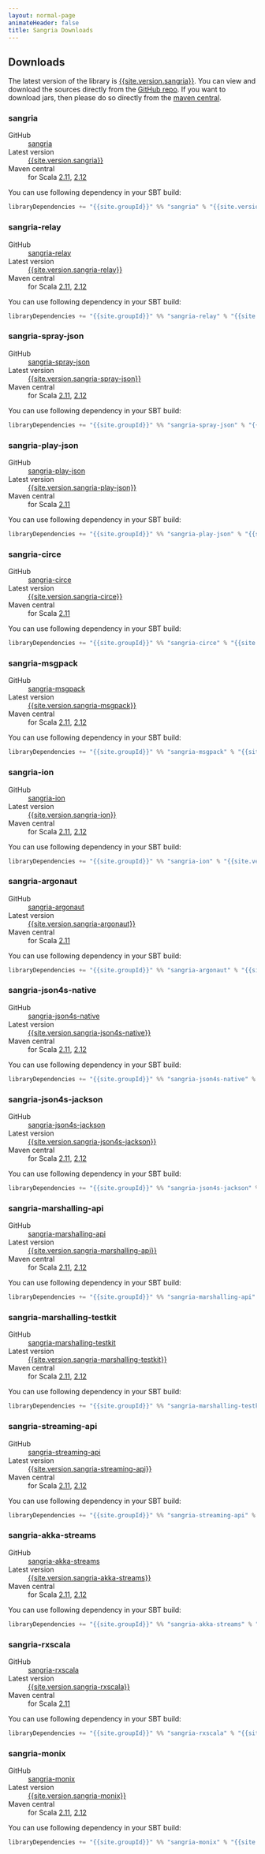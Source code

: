 ```yaml
---
layout: normal-page
animateHeader: false
title: Sangria Downloads
---
```


## Downloads

The latest version of the library is [{{site.version.sangria}}]({{site.link.sangria-releases}}).
You can view and download the sources directly from the [GitHub repo]({{site.link.sangria-github}}).
If you want to download jars, then please do so directly from the [maven central]({{site.link.sangria-maven}}).

### sangria

<dl class="dl-horizontal">
  <dt>GitHub</dt><dd><a target="_blank" href="{{site.link.repo.sangria}}">sangria</a></dd>
  <dt>Latest version</dt><dd><a target="_blank" href="{{site.link.releases.sangria}}">{{site.version.sangria}}</a></dd>
  <dt>Maven central</dt><dd>
    for Scala <a target="_blank" href="{{site.link.maven.sangria}}2.11%7C{{site.version.sangria}}%7Cjar">2.11</a>, <a target="_blank" href="{{site.link.maven.sangria}}2.12%7C{{site.version.sangria}}%7Cjar">2.12</a>
  </dd>
</dl>

You can use following dependency in your SBT build:

```scala
libraryDependencies += "{{site.groupId}}" %% "sangria" % "{{site.version.sangria}}"
```

### sangria-relay

<dl class="dl-horizontal">
  <dt>GitHub</dt><dd><a target="_blank" href="{{site.link.repo.sangria-relay}}">sangria-relay</a></dd>
  <dt>Latest version</dt><dd><a target="_blank" href="{{site.link.releases.sangria-relay}}">{{site.version.sangria-relay}}</a></dd>
  <dt>Maven central</dt><dd>
    for Scala <a target="_blank" href="{{site.link.maven.sangria-relay}}2.11%7C{{site.version.sangria-relay}}%7Cjar">2.11</a>, <a target="_blank" href="{{site.link.maven.sangria-relay}}2.12%7C{{site.version.sangria-relay}}%7Cjar">2.12</a>
  </dd>
</dl>

You can use following dependency in your SBT build:

```scala
libraryDependencies += "{{site.groupId}}" %% "sangria-relay" % "{{site.version.sangria-relay}}"
```

### sangria-spray-json

<dl class="dl-horizontal">
  <dt>GitHub</dt><dd><a target="_blank" href="{{site.link.repo.sangria-spray-json}}">sangria-spray-json</a></dd>
  <dt>Latest version</dt><dd><a target="_blank" href="{{site.link.releases.sangria-spray-json}}">{{site.version.sangria-spray-json}}</a></dd>
  <dt>Maven central</dt><dd>
    for Scala <a target="_blank" href="{{site.link.maven.sangria-spray-json}}2.11%7C{{site.version.sangria-spray-json}}%7Cjar">2.11</a>, <a target="_blank" href="{{site.link.maven.sangria-spray-json}}2.12%7C{{site.version.sangria-spray-json}}%7Cjar">2.12</a>
  </dd>
</dl>

You can use following dependency in your SBT build:

```scala
libraryDependencies += "{{site.groupId}}" %% "sangria-spray-json" % "{{site.version.sangria-spray-json}}"
```

### sangria-play-json

<dl class="dl-horizontal">
  <dt>GitHub</dt><dd><a target="_blank" href="{{site.link.repo.sangria-play-json}}">sangria-play-json</a></dd>
  <dt>Latest version</dt><dd><a target="_blank" href="{{site.link.releases.sangria-play-json}}">{{site.version.sangria-play-json}}</a></dd>
  <dt>Maven central</dt><dd>
    for Scala <a target="_blank" href="{{site.link.maven.sangria-play-json}}2.11%7C{{site.version.sangria-play-json}}%7Cjar">2.11</a>
  </dd>
</dl>

You can use following dependency in your SBT build:

```scala
libraryDependencies += "{{site.groupId}}" %% "sangria-play-json" % "{{site.version.sangria-play-json}}"
```

### sangria-circe

<dl class="dl-horizontal">
  <dt>GitHub</dt><dd><a target="_blank" href="{{site.link.repo.sangria-circe}}">sangria-circe</a></dd>
  <dt>Latest version</dt><dd><a target="_blank" href="{{site.link.releases.sangria-circe}}">{{site.version.sangria-circe}}</a></dd>
  <dt>Maven central</dt><dd>
    for Scala <a target="_blank" href="{{site.link.maven.sangria-circe}}2.11%7C{{site.version.sangria-circe}}%7Cjar">2.11</a>
  </dd>
</dl>

You can use following dependency in your SBT build:

```scala
libraryDependencies += "{{site.groupId}}" %% "sangria-circe" % "{{site.version.sangria-circe}}"
```

### sangria-msgpack

<dl class="dl-horizontal">
  <dt>GitHub</dt><dd><a target="_blank" href="{{site.link.repo.sangria-msgpack}}">sangria-msgpack</a></dd>
  <dt>Latest version</dt><dd><a target="_blank" href="{{site.link.releases.sangria-msgpack}}">{{site.version.sangria-msgpack}}</a></dd>
  <dt>Maven central</dt><dd>
    for Scala <a target="_blank" href="{{site.link.maven.sangria-msgpack}}2.11%7C{{site.version.sangria-msgpack}}%7Cjar">2.11</a>, <a target="_blank" href="{{site.link.maven.sangria-msgpack}}2.12%7C{{site.version.sangria-msgpack}}%7Cjar">2.12</a>
  </dd>
</dl>

You can use following dependency in your SBT build:

```scala
libraryDependencies += "{{site.groupId}}" %% "sangria-msgpack" % "{{site.version.sangria-msgpack}}"
```

### sangria-ion

<dl class="dl-horizontal">
  <dt>GitHub</dt><dd><a target="_blank" href="{{site.link.repo.sangria-ion}}">sangria-ion</a></dd>
  <dt>Latest version</dt><dd><a target="_blank" href="{{site.link.releases.sangria-ion}}">{{site.version.sangria-ion}}</a></dd>
  <dt>Maven central</dt><dd>
    for Scala <a target="_blank" href="{{site.link.maven.sangria-ion}}2.11%7C{{site.version.sangria-ion}}%7Cjar">2.11</a>, <a target="_blank" href="{{site.link.maven.sangria-ion}}2.12%7C{{site.version.sangria-ion}}%7Cjar">2.12</a>
  </dd>
</dl>

You can use following dependency in your SBT build:

```scala
libraryDependencies += "{{site.groupId}}" %% "sangria-ion" % "{{site.version.sangria-ion}}"
```

### sangria-argonaut

<dl class="dl-horizontal">
  <dt>GitHub</dt><dd><a target="_blank" href="{{site.link.repo.sangria-argonaut}}">sangria-argonaut</a></dd>
  <dt>Latest version</dt><dd><a target="_blank" href="{{site.link.releases.sangria-argonaut}}">{{site.version.sangria-argonaut}}</a></dd>
  <dt>Maven central</dt><dd>
    for Scala <a target="_blank" href="{{site.link.maven.sangria-argonaut}}2.11%7C{{site.version.sangria-argonaut}}%7Cjar">2.11</a>
  </dd>
</dl>

You can use following dependency in your SBT build:

```scala
libraryDependencies += "{{site.groupId}}" %% "sangria-argonaut" % "{{site.version.sangria-argonaut}}"
```

### sangria-json4s-native

<dl class="dl-horizontal">
  <dt>GitHub</dt><dd><a target="_blank" href="{{site.link.repo.sangria-json4s-native}}">sangria-json4s-native</a></dd>
  <dt>Latest version</dt><dd><a target="_blank" href="{{site.link.releases.sangria-json4s-native}}">{{site.version.sangria-json4s-native}}</a></dd>
  <dt>Maven central</dt><dd>
    for Scala <a target="_blank" href="{{site.link.maven.sangria-json4s-native}}2.11%7C{{site.version.sangria-json4s-native}}%7Cjar">2.11</a>, <a target="_blank" href="{{site.link.maven.sangria-json4s-native}}2.12%7C{{site.version.sangria-json4s-native}}%7Cjar">2.12</a>
  </dd>
</dl>

You can use following dependency in your SBT build:

```scala
libraryDependencies += "{{site.groupId}}" %% "sangria-json4s-native" % "{{site.version.sangria-json4s-native}}"
```

### sangria-json4s-jackson

<dl class="dl-horizontal">
  <dt>GitHub</dt><dd><a target="_blank" href="{{site.link.repo.sangria-json4s-jackson}}">sangria-json4s-jackson</a></dd>
  <dt>Latest version</dt><dd><a target="_blank" href="{{site.link.releases.sangria-json4s-jackson}}">{{site.version.sangria-json4s-jackson}}</a></dd>
  <dt>Maven central</dt><dd>
    for Scala <a target="_blank" href="{{site.link.maven.sangria-json4s-jackson}}2.11%7C{{site.version.sangria-json4s-jackson}}%7Cjar">2.11</a>, <a target="_blank" href="{{site.link.maven.sangria-json4s-jackson}}2.12%7C{{site.version.sangria-json4s-jackson}}%7Cjar">2.12</a>
  </dd>
</dl>

You can use following dependency in your SBT build:

```scala
libraryDependencies += "{{site.groupId}}" %% "sangria-json4s-jackson" % "{{site.version.sangria-json4s-jackson}}"
```

### sangria-marshalling-api

<dl class="dl-horizontal">
  <dt>GitHub</dt><dd><a target="_blank" href="{{site.link.repo.sangria-marshalling-api}}">sangria-marshalling-api</a></dd>
  <dt>Latest version</dt><dd><a target="_blank" href="{{site.link.releases.sangria-marshalling-api}}">{{site.version.sangria-marshalling-api}}</a></dd>
  <dt>Maven central</dt><dd>
    for Scala <a target="_blank" href="{{site.link.maven.sangria-marshalling-api}}2.11%7C{{site.version.sangria-marshalling-api}}%7Cjar">2.11</a>, <a target="_blank" href="{{site.link.maven.sangria-marshalling-api}}2.12%7C{{site.version.sangria-marshalling-api}}%7Cjar">2.12</a>
  </dd>
</dl>

You can use following dependency in your SBT build:

```scala
libraryDependencies += "{{site.groupId}}" %% "sangria-marshalling-api" % "{{site.version.sangria-marshalling-api}}"
```

### sangria-marshalling-testkit

<dl class="dl-horizontal">
  <dt>GitHub</dt><dd><a target="_blank" href="{{site.link.repo.sangria-marshalling-testkit}}">sangria-marshalling-testkit</a></dd>
  <dt>Latest version</dt><dd><a target="_blank" href="{{site.link.releases.sangria-marshalling-testkit}}">{{site.version.sangria-marshalling-testkit}}</a></dd>
  <dt>Maven central</dt><dd>
    for Scala <a target="_blank" href="{{site.link.maven.sangria-marshalling-testkit}}2.11%7C{{site.version.sangria-marshalling-testkit}}%7Cjar">2.11</a>, <a target="_blank" href="{{site.link.maven.sangria-marshalling-testkit}}2.12%7C{{site.version.sangria-marshalling-testkit}}%7Cjar">2.12</a>
  </dd>
</dl>

You can use following dependency in your SBT build:

```scala
libraryDependencies += "{{site.groupId}}" %% "sangria-marshalling-testkit" % "{{site.version.sangria-marshalling-testkit}}"
```

### sangria-streaming-api

<dl class="dl-horizontal">
  <dt>GitHub</dt><dd><a target="_blank" href="{{site.link.repo.sangria-streaming-api}}">sangria-streaming-api</a></dd>
  <dt>Latest version</dt><dd><a target="_blank" href="{{site.link.releases.sangria-streaming-api}}">{{site.version.sangria-streaming-api}}</a></dd>
  <dt>Maven central</dt><dd>
    for Scala <a target="_blank" href="{{site.link.maven.sangria-streaming-api}}2.11%7C{{site.version.sangria-streaming-api}}%7Cjar">2.11</a>, <a target="_blank" href="{{site.link.maven.sangria-streaming-api}}2.12%7C{{site.version.sangria-streaming-api}}%7Cjar">2.12</a>
  </dd>
</dl>

You can use following dependency in your SBT build:

```scala
libraryDependencies += "{{site.groupId}}" %% "sangria-streaming-api" % "{{site.version.sangria-streaming-api}}"
```

### sangria-akka-streams

<dl class="dl-horizontal">
  <dt>GitHub</dt><dd><a target="_blank" href="{{site.link.repo.sangria-akka-streams}}">sangria-akka-streams</a></dd>
  <dt>Latest version</dt><dd><a target="_blank" href="{{site.link.releases.sangria-akka-streams}}">{{site.version.sangria-akka-streams}}</a></dd>
  <dt>Maven central</dt><dd>
    for Scala <a target="_blank" href="{{site.link.maven.sangria-akka-streams}}2.11%7C{{site.version.sangria-akka-streams}}%7Cjar">2.11</a>, <a target="_blank" href="{{site.link.maven.sangria-akka-streams}}2.12%7C{{site.version.sangria-akka-streams}}%7Cjar">2.12</a>
  </dd>
</dl>

You can use following dependency in your SBT build:

```scala
libraryDependencies += "{{site.groupId}}" %% "sangria-akka-streams" % "{{site.version.sangria-akka-streams}}"
```

### sangria-rxscala

<dl class="dl-horizontal">
  <dt>GitHub</dt><dd><a target="_blank" href="{{site.link.repo.sangria-rxscala}}">sangria-rxscala</a></dd>
  <dt>Latest version</dt><dd><a target="_blank" href="{{site.link.releases.sangria-rxscala}}">{{site.version.sangria-rxscala}}</a></dd>
  <dt>Maven central</dt><dd>
    for Scala <a target="_blank" href="{{site.link.maven.sangria-rxscala}}2.11%7C{{site.version.sangria-rxscala}}%7Cjar">2.11</a>
  </dd>
</dl>

You can use following dependency in your SBT build:

```scala
libraryDependencies += "{{site.groupId}}" %% "sangria-rxscala" % "{{site.version.sangria-rxscala}}"
```

### sangria-monix

<dl class="dl-horizontal">
  <dt>GitHub</dt><dd><a target="_blank" href="{{site.link.repo.sangria-monix}}">sangria-monix</a></dd>
  <dt>Latest version</dt><dd><a target="_blank" href="{{site.link.releases.sangria-monix}}">{{site.version.sangria-monix}}</a></dd>
  <dt>Maven central</dt><dd>
    for Scala <a target="_blank" href="{{site.link.maven.sangria-monix}}2.11%7C{{site.version.sangria-monix}}%7Cjar">2.11</a>, <a target="_blank" href="{{site.link.maven.sangria-monix}}2.12%7C{{site.version.sangria-monix}}%7Cjar">2.12</a>
  </dd>
</dl>

You can use following dependency in your SBT build:

```scala
libraryDependencies += "{{site.groupId}}" %% "sangria-monix" % "{{site.version.sangria-monix}}"
```
